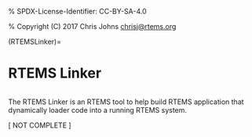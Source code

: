 % SPDX-License-Identifier: CC-BY-SA-4.0

% Copyright (C) 2017 Chris Johns <chrisj@rtems.org>

(RTEMSLinker)=

# RTEMS Linker

```{index} Tools, rtems-ld, linker
```

The RTEMS Linker is an RTEMS tool to help build RTEMS application that
dynamically loader code into a running RTEMS system.

[ NOT COMPLETE ]
